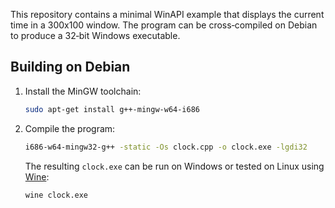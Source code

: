 
This repository contains a minimal WinAPI example that displays the
current time in a 300x100 window.  The program can be cross‑compiled on
Debian to produce a 32‑bit Windows executable.

## Building on Debian

1. Install the MinGW toolchain:

   ```bash
   sudo apt-get install g++-mingw-w64-i686
   ```

2. Compile the program:

   ```bash
   i686-w64-mingw32-g++ -static -Os clock.cpp -o clock.exe -lgdi32
   ```

   The resulting `clock.exe` can be run on Windows or tested on Linux
   using [Wine](https://www.winehq.org/):

   ```bash
   wine clock.exe
   ```